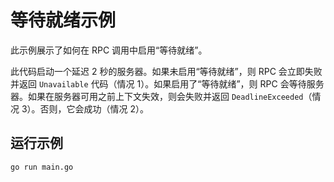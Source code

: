 # 等待就绪示例

此示例展示了如何在 RPC 调用中启用“等待就绪”。

此代码启动一个延迟 2 秒的服务器。如果未启用“等待就绪”，则 RPC 会立即失败并返回 `Unavailable` 代码（情况 1）。如果启用了“等待就绪”，则 RPC 会等待服务器。如果在服务器可用之前上下文失效，则会失败并返回 `DeadlineExceeded`（情况 3）。否则，它会成功（情况 2）。

## 运行示例

```
go run main.go
```
